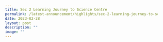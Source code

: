 ```yaml
---
title: Sec 2 Learning Journey to Science Centre
permalink: /latest-announcement/highlights/sec-2-learning-journey-to-science-centre/
date: 2023-02-28
layout: post
description: ""
image: ""
---
```

